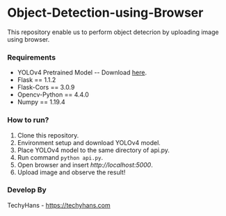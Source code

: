 # Object-Detection-using-Browser
This repository enable us to perform object detecrion by uploading image using
browser.

### Requirements
- YOLOv4 Pretrained Model -- Download [here](https://drive.google.com/open?id=1cewMfusmPjYWbrnuJRuKhPMwRe_b9PaT).
- Flask == 1.1.2
- Flask-Cors == 3.0.9
- Opencv-Python == 4.4.0
- Numpy == 1.19.4

### How to run?
1. Clone this repository.
2. Environment setup and download YOLOv4 model.
3. Place YOLOv4 model to the same directory of api.py.
4. Run command `python api.py`.
5. Open browser and insert _http://localhost:5000_.
6. Upload image and observe the result!

### Develop By
TechyHans - https://techyhans.com
